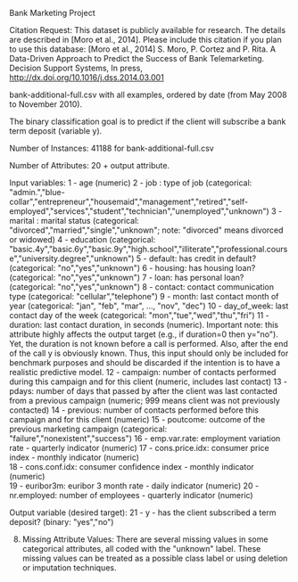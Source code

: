 Bank Marketing Project

Citation Request:
This dataset is publicly available for research. The details are described in [Moro et al., 2014]. 
Please include this citation if you plan to use this database:
[Moro et al., 2014] S. Moro, P. Cortez and P. Rita. A Data-Driven Approach to Predict the Success of Bank Telemarketing. Decision Support Systems, In press, http://dx.doi.org/10.1016/j.dss.2014.03.001
   

bank-additional-full.csv with all examples, ordered by date (from May 2008 to November 2010).

The binary classification goal is to predict if the client will subscribe a bank term deposit (variable y).

Number of Instances: 41188 for bank-additional-full.csv

Number of Attributes: 20 + output attribute.


Input variables:
1 - age (numeric)
2 - job : type of job (categorical: "admin.","blue-collar","entrepreneur","housemaid","management","retired","self-employed","services","student","technician","unemployed","unknown")
3 - marital : marital status (categorical: "divorced","married","single","unknown"; note: "divorced" means divorced or widowed)
4 - education (categorical: "basic.4y","basic.6y","basic.9y","high.school","illiterate","professional.course","university.degree","unknown")
5 - default: has credit in default? (categorical: "no","yes","unknown")
6 - housing: has housing loan? (categorical: "no","yes","unknown")
7 - loan: has personal loan? (categorical: "no","yes","unknown")
8 - contact: contact communication type (categorical: "cellular","telephone") 
9 - month: last contact month of year (categorical: "jan", "feb", "mar", ..., "nov", "dec")
10 - day_of_week: last contact day of the week (categorical: "mon","tue","wed","thu","fri")
11 - duration: last contact duration, in seconds (numeric). Important note:  this attribute highly affects the output target (e.g., if duration=0 then y="no"). Yet, the duration is not known before a call is performed. Also, after the end of the call y is obviously known. Thus, this input should only be included for benchmark purposes and should be discarded if the intention is to have a realistic predictive model.
12 - campaign: number of contacts performed during this campaign and for this client (numeric, includes last contact)
13 - pdays: number of days that passed by after the client was last contacted from a previous campaign (numeric; 999 means client was not previously contacted)
14 - previous: number of contacts performed before this campaign and for this client (numeric)
15 - poutcome: outcome of the previous marketing campaign (categorical: "failure","nonexistent","success")
16 - emp.var.rate: employment variation rate - quarterly indicator (numeric)
17 - cons.price.idx: consumer price index - monthly indicator (numeric)     
18 - cons.conf.idx: consumer confidence index - monthly indicator (numeric)     
19 - euribor3m: euribor 3 month rate - daily indicator (numeric)
20 - nr.employed: number of employees - quarterly indicator (numeric)

Output variable (desired target):
21 - y - has the client subscribed a term deposit? (binary: "yes","no")

8. Missing Attribute Values: There are several missing values in some categorical attributes, all coded with the "unknown" label. These missing values can be treated as a possible class label or using deletion or imputation techniques. 
